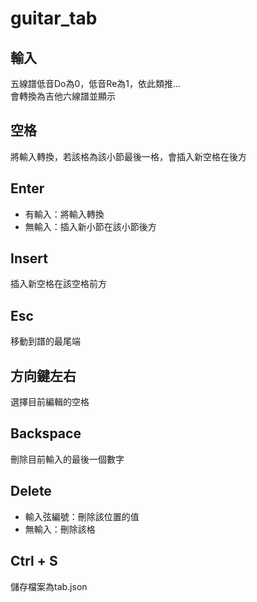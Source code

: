 # guitar_tab
## 輸入
五線譜低音Do為0，低音Re為1，依此類推...\
會轉換為吉他六線譜並顯示
## 空格
將輸入轉換，若該格為該小節最後一格，會插入新空格在後方
## Enter
* 有輸入：將輸入轉換
* 無輸入：插入新小節在該小節後方
## Insert
插入新空格在該空格前方
## Esc
移動到譜的最尾端
## 方向鍵左右
選擇目前編輯的空格
## Backspace
刪除目前輸入的最後一個數字
## Delete
* 輸入弦編號：刪除該位置的值
* 無輸入：刪除該格
## Ctrl + S
儲存檔案為tab.json
